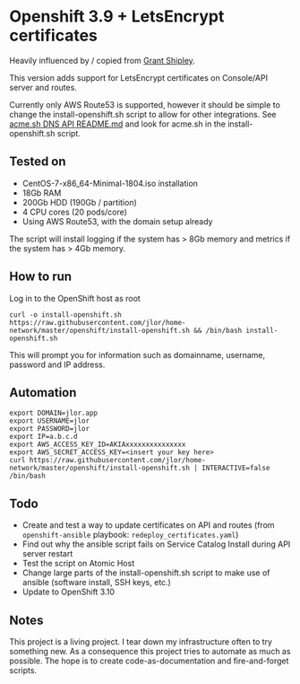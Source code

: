 # Openshift 3.9 + LetsEncrypt certificates
Heavily influenced by / copied from [Grant Shipley](https://github.com/gshipley/installcentos/).

This version adds support for LetsEncrypt certificates on Console/API server and routes.

Currently only AWS Route53 is supported, however it should be simple to change the install-openshift.sh script to allow for other integrations. See [acme.sh DNS API README.md](https://github.com/Neilpang/acme.sh/blob/master/dnsapi/README.md) and look for acme.sh in the install-openshift.sh script.

## Tested on
- CentOS-7-x86_64-Minimal-1804.iso installation
- 18Gb RAM
- 200Gb HDD (190Gb / partition)
- 4 CPU cores (20 pods/core)
- Using AWS Route53, with the domain setup already

The script will install logging if the system has > 8Gb memory and metrics if the system has > 4Gb memory.

## How to run
Log in to the OpenShift host as root

`curl -o install-openshift.sh https://raw.githubusercontent.com/jlor/home-network/master/openshift/install-openshift.sh && /bin/bash install-openshift.sh`

This will prompt you for information such as domainname, username, password and IP address.

## Automation
```
export DOMAIN=jlor.app
export USERNAME=jlor
export PASSWORD=jlor
export IP=a.b.c.d
export AWS_ACCESS_KEY_ID=AKIAxxxxxxxxxxxxxxx
export AWS_SECRET_ACCESS_KEY=<insert your key here>
curl https://raw.githubusercontent.com/jlor/home-network/master/openshift/install-openshift.sh | INTERACTIVE=false /bin/bash
```
## Todo
- Create and test a way to update certificates on API and routes (from `openshift-ansible` playbook: `redeploy_certificates.yaml`)
- Find out why the ansible script fails on Service Catalog Install during API server restart
- Test the script on Atomic Host
- Change large parts of the install-openshift.sh script to make use of ansible (software install, SSH keys, etc.)
- Update to OpenShift 3.10

## Notes
This project is a living project. I tear down my infrastructure often to try something new.
As a consequence this project tries to automate as much as possible. The hope is to create code-as-documentation and fire-and-forget scripts.
